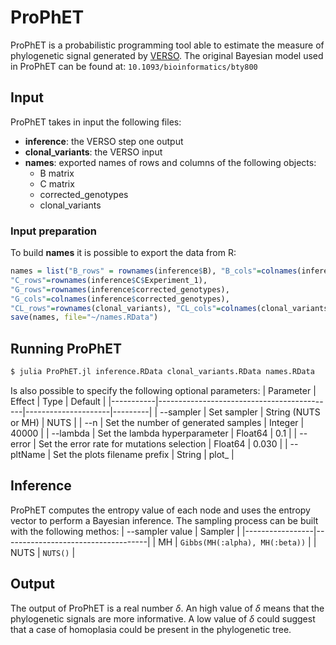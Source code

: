 # ProPhET
ProPhET is a probabilistic programming tool able to estimate the measure of
phylogenetic signal generated by [VERSO](https://github.com/BIMIB-DISCo/VERSO). 
The original Bayesian model used in ProPhET can be found at:
```10.1093/bioinformatics/bty800```


## Input
ProPhET takes in input the following files:
- **inference**: the VERSO step one output
- **clonal_variants**: the VERSO input
- **names**: exported names of rows and columns of the following objects:
    - B matrix
    - C matrix
    - corrected_genotypes
    - clonal_variants
### Input preparation
To build **names** it is possible to export the data from R:
```R
names = list("B_rows" = rownames(inference$B), "B_cols"=colnames(inference$B),
"C_rows"=rownames(inference$C$Experiment_1),
"G_rows"=rownames(inference$corrected_genotypes),
"G_cols"=colnames(inference$corrected_genotypes),
"CL_rows"=rownames(clonal_variants), "CL_cols"=colnames(clonal_variants))
save(names, file="~/names.RData")
```

## Running ProPhET
```bash
$ julia ProPhET.jl inference.RData clonal_variants.RData names.RData
```
Is also possible to specify the following optional parameters:
| Parameter | Effect                                     | Type                | Default |
|-----------|--------------------------------------------|---------------------|---------|
| --sampler | Set sampler                                | String (NUTS or MH) |    NUTS |
| --n       | Set the number of generated samples        | Integer             |   40000 |
| --lambda  | Set the lambda hyperparameter              | Float64             |     0.1 |
| --error   | Set the error rate for mutations selection | Float64             |   0.030 |
| --pltName | Set the plots filename prefix              | String              |   plot_ |

## Inference
ProPhET computes the entropy value of each node and uses the entropy vector to
perform a Bayesian inference. The sampling process can be built with the
following methos:
| --sampler value | Sampler                            |
|-----------------|------------------------------------|
| MH              | ```Gibbs(MH(:alpha), MH(:beta))``` |
| NUTS            | ```NUTS()```                       |

## Output
The output of ProPhET is a real number $\delta$. An high value of $\delta$ means
that the phylogenetic signals are more informative. A low value of $\delta$ 
could suggest that a case of homoplasia could be present in the phylogenetic 
tree.
